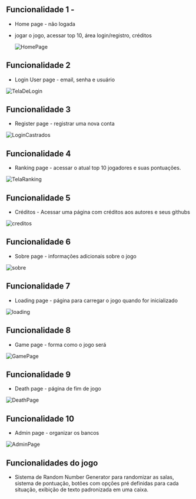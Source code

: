 ## Funcionalidade 1 - 
- Home page - não logada 
- jogar o jogo, acessar top 10, área login/registro, créditos

  ![HomePage](https://github.com/Gioh-Workplace/RPG/assets/129539000/3fec90b9-dc50-44b5-9edc-e91d3b4800b6)
  
## Funcionalidade 2 
- Login User page - email, senha e usuário

![TelaDeLogin](https://github.com/Gioh-Workplace/RPG/assets/56047994/d83eafba-ac9d-4322-963a-a5674fe0a43f)


## Funcionalidade 3
- Register page - registrar uma nova conta

 ![LoginCastrados](https://github.com/Gioh-Workplace/RPG/assets/56047994/32100a9f-53a8-4a82-9237-5a7733660b87) 
  
## Funcionalidade 4 
- Ranking page - acessar o atual top 10 jogadores e suas pontuações.

![TelaRanking](https://github.com/Gioh-Workplace/RPG/assets/56047994/411bcb94-bc09-47d8-90a0-48db84ac71e1)

## Funcionalidade 5
- Créditos - Acessar uma página com créditos aos autores e seus githubs
  
![creditos](https://github.com/Gioh-Workplace/RPG/assets/142634628/63fb94f8-ad12-4a4e-9183-60809baca20f)

## Funcionalidade 6
- Sobre page - informações adicionais sobre o jogo
  
![sobre](https://github.com/Gioh-Workplace/RPG/assets/142634628/b0602f8d-d704-4ba4-9527-bebde30f726f)

## Funcionalidade 7
- Loading page - página para carregar o jogo quando for inicializado
  
![loading](https://github.com/Gioh-Workplace/RPG/assets/142634628/509da517-0418-44c6-989b-9b34f52899f6)

## Funcionalidade 8
- Game page - forma como o jogo será

![GamePage](https://github.com/Gioh-Workplace/RPG/assets/129539000/afd24ed6-d096-4201-bad7-de0fffbe40bc)
  
## Funcionalidade 9 
- Death page - página de fim de jogo

![DeathPage](https://github.com/Gioh-Workplace/RPG/assets/129539000/1e74b1b1-d27c-4209-af40-04446363645e)

  
## Funcionalidade 10 
- Admin page - organizar os bancos

![AdminPage](https://github.com/Gioh-Workplace/RPG/assets/129539000/78b9c9f8-e752-4bd1-a36a-de04306c84e6)
  
## Funcionalidades do jogo
- Sistema de Random Number Generator para randomizar as salas, sistema de pontuação, botões com opções pré definidas para cada situação, exibição de texto padronizada em uma caixa.
